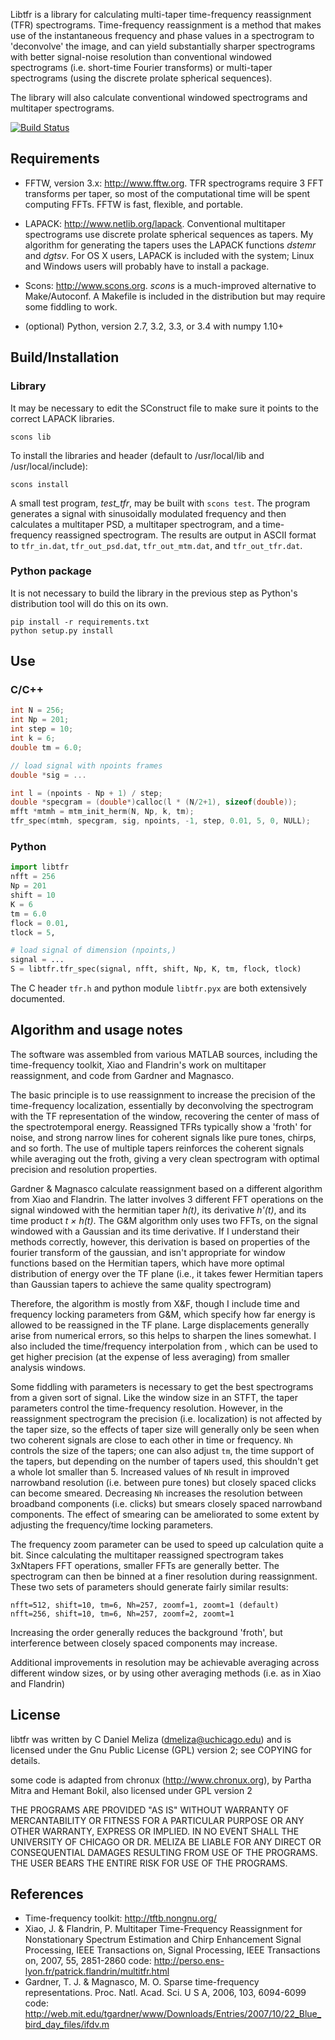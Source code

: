 
Libtfr is a library for calculating multi-taper time-frequency reassignment (TFR) spectrograms. Time-frequency reassignment is a method that makes use of the instantaneous frequency and phase values in a spectrogram to 'deconvolve' the image, and can yield substantially sharper spectrograms with better signal-noise resolution than conventional windowed spectrograms (i.e. short-time Fourier transforms) or multi-taper spectrograms (using the discrete prolate spherical sequences).

The library will also calculate conventional windowed spectrograms and multitaper spectrograms.

[![Build Status](https://travis-ci.org/melizalab/libtfr.png?branch=master)](https://travis-ci.org/melizalab/libtfr)

## Requirements

* FFTW, version 3.x: <http://www.fftw.org>. TFR spectrograms require 3 FFT transforms per taper, so most of the computational time will be spent computing FFTs. FFTW is fast, flexible, and portable.

* LAPACK: <http://www.netlib.org/lapack>. Conventional multitaper spectrograms use discrete prolate spherical sequences as tapers. My algorithm for generating the tapers uses the LAPACK functions *dstemr* and *dgtsv*. For OS X users, LAPACK is included with the system; Linux and Windows users will probably have to install a package.

* Scons: <http://www.scons.org>. *scons* is a much-improved alternative to Make/Autoconf. A Makefile is included in the distribution but may require some fiddling to work.

* (optional) Python, version 2.7, 3.2, 3.3, or 3.4 with numpy 1.10+

## Build/Installation

### Library

It may be necessary to edit the SConstruct file to make sure it points to the correct LAPACK libraries.

    scons lib

To install the libraries and header (default to /usr/local/lib and /usr/local/include):

    scons install

A small test program, *test_tfr*, may be built with `scons test`. The program generates a signal with sinusoidally modulated frequency and then calculates a multitaper PSD, a multitaper spectrogram, and a time-frequency reassigned spectrogram. The results are output in ASCII format to `tfr_in.dat`, `tfr_out_psd.dat`, `tfr_out_mtm.dat`, and `tfr_out_tfr.dat`.

### Python package

It is not necessary to build the library in the previous step as Python's distribution tool will do this on its own.

    pip install -r requirements.txt
    python setup.py install

## Use

### C/C++

```c
int N = 256;
int Np = 201;
int step = 10;
int k = 6;
double tm = 6.0;

// load signal with npoints frames
double *sig = ...

int l = (npoints - Np + 1) / step;
double *specgram = (double*)calloc(l * (N/2+1), sizeof(double));
mfft *mtmh = mtm_init_herm(N, Np, k, tm);
tfr_spec(mtmh, specgram, sig, npoints, -1, step, 0.01, 5, 0, NULL);

```

### Python

```python
import libtfr
nfft = 256
Np = 201
shift = 10
K = 6
tm = 6.0
flock = 0.01,
tlock = 5,

# load signal of dimension (npoints,)
signal = ...
S = libtfr.tfr_spec(signal, nfft, shift, Np, K, tm, flock, tlock)

```

The C header `tfr.h` and python module `libtfr.pyx` are both extensively documented.

## Algorithm and usage notes

The software was assembled from various MATLAB sources, including the time-frequency toolkit, Xiao and Flandrin's work on multitaper reassignment, and code from Gardner and Magnasco.

The basic principle is to use reassignment to increase the precision of the time-frequency localization, essentially by deconvolving the spectrogram with the TF representation of the window, recovering the center of mass of the spectrotemporal energy. Reassigned TFRs typically show a 'froth' for noise, and strong narrow lines for coherent signals like pure tones, chirps, and so forth. The use of multiple tapers reinforces the coherent signals while averaging out the froth, giving a very clean spectrogram with optimal precision and resolution properties.

Gardner & Magnasco calculate reassignment based on a different algorithm from Xiao and Flandrin. The latter involves 3 different FFT operations on the signal windowed with the hermitian taper *h(t)*, its derivative *h'(t)*, and its time product *t × h(t)*. The G&M algorithm only uses two FFTs, on the signal windowed with a Gaussian and its time derivative. If I understand their methods correctly, however, this derivation is based on properties of the fourier transform of the gaussian, and isn't appropriate for window functions based on the Hermitian tapers, which have more optimal distribution of energy over the TF plane (i.e., it takes fewer Hermitian tapers than Gaussian tapers to achieve the same quality spectrogram)

Therefore, the algorithm is mostly from X&F, though I include time and frequency locking parameters from G&M, which specify how far energy is allowed to be reassigned in the TF plane. Large displacements generally arise from numerical errors, so this helps to sharpen the lines somewhat. I also included the time/frequency interpolation from , which can be used to get higher precision (at the expense of less averaging) from smaller analysis windows.

Some fiddling with parameters is necessary to get the best spectrograms from a given sort of signal. Like the window size in an STFT, the taper parameters control the time-frequency resolution. However, in the reassignment spectrogram the precision (i.e. localization) is not affected by the taper size, so the effects of taper size will generally only be seen when two coherent signals are close to each other in time or frequency. `Nh` controls the size of the tapers; one can also adjust `tm`, the time support of the tapers, but depending on the number of tapers used, this shouldn't get a whole lot smaller than 5. Increased values of `Nh` result in improved narrowband resolution (i.e. between pure tones) but closely spaced clicks can become smeared. Decreasing `Nh` increases the resolution between broadband components (i.e. clicks) but smears closely spaced narrowband components. The effect of smearing can be ameliorated to some extent by adjusting the frequency/time locking parameters.

The frequency zoom parameter can be used to speed up calculation quite a bit. Since calculating the multitaper reassigned spectrogram takes 3xNtapers FFT operations, smaller FFTs are generally better. The spectrogram can then be binned at a finer resolution during reassignment. These two sets of parameters should generate fairly similar results:

    nfft=512, shift=10, tm=6, Nh=257, zoomf=1, zoomt=1 (default)
    nfft=256, shift=10, tm=6, Nh=257, zoomf=2, zoomt=1

Increasing the order generally reduces the background 'froth', but interference between closely spaced components may increase.

Additional improvements in resolution may be achievable averaging across different window sizes, or by using other averaging methods (i.e. as in Xiao and Flandrin)

## License

libtfr was written by C Daniel Meliza (dmeliza@uchicago.edu) and is licensed under the Gnu Public License (GPL) version 2; see COPYING for details.

some code is adapted from chronux (<http://www.chronux.org>), by Partha Mitra and Hemant Bokil, also licensed under GPL version 2

THE PROGRAMS ARE PROVIDED "AS IS" WITHOUT WARRANTY OF MERCANTABILITY OR FITNESS FOR A PARTICULAR PURPOSE OR ANY OTHER WARRANTY, EXPRESS OR IMPLIED. IN NO EVENT SHALL THE UNIVERSITY OF CHICAGO OR DR. MELIZA BE LIABLE FOR ANY DIRECT OR CONSEQUENTIAL DAMAGES RESULTING FROM USE OF THE PROGRAMS. THE USER BEARS THE ENTIRE RISK FOR USE OF THE PROGRAMS.

## References

* Time-frequency toolkit: <http://tftb.nongnu.org/>
* Xiao, J. & Flandrin, P. Multitaper Time-Frequency Reassignment for Nonstationary Spectrum Estimation and Chirp Enhancement Signal Processing, IEEE Transactions on, Signal Processing, IEEE Transactions on, 2007, 55, 2851-2860 code: <http://perso.ens-lyon.fr/patrick.flandrin/multitfr.html>
* Gardner, T. J. & Magnasco, M. O. Sparse time-frequency representations. Proc. Natl. Acad. Sci. U S A, 2006, 103, 6094-6099 code: <http://web.mit.edu/tgardner/www/Downloads/Entries/2007/10/22_Blue_bird_day_files/ifdv.m>
